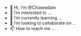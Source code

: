 - 👋 Hi, I’m @Chiawadam
- 👀 I’m interested in ...
- 🌱 I’m currently learning ...
- 💞️ I’m looking to collaborate on ...
- 📫 How to reach me ...

<!---
Chiawadam/Chiawadam is a ✨ special ✨ repository because its `README.md` (this file) appears on your GitHub profile.
You can click the Preview link to take a look at your changes.
--->
